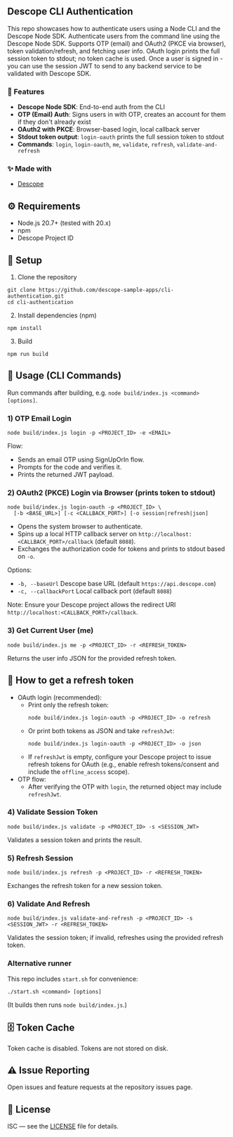 ## Descope CLI Authentication

This repo showcases how to authenticate users using a Node CLI and the Descope Node SDK.
Authenticate users from the command line using the Descope Node SDK. Supports OTP (email) and OAuth2 (PKCE via browser), token validation/refresh, and fetching user info. OAuth login prints the full session token to stdout; no token cache is used.
Once a user is signed in - you can use the session JWT to send to any backend service to be validated with Descope SDK. 

### 🎨 Features
- **Descope Node SDK**: End-to-end auth from the CLI
- **OTP (Email) Auth**: Signs users in with OTP, creates an account for them if they don't already exist
- **OAuth2 with PKCE**: Browser-based login, local callback server
- **Stdout token output**: `login-oauth` prints the full session token to stdout
- **Commands**: `login`, `login-oauth`, `me`, `validate`, `refresh`, `validate-and-refresh`

### ✨ Made with
- [Descope](https://www.descope.com/)

## ⚙️ Requirements
- Node.js 20.7+ (tested with 20.x)
- npm
- Descope Project ID

## 🚀 Setup
1) Clone the repository
```
git clone https://github.com/descope-sample-apps/cli-authentication.git
cd cli-authentication
```

2) Install dependencies (npm)
```
npm install
```

3) Build
```
npm run build
```

## 🔧 Usage (CLI Commands)
Run commands after building, e.g. `node build/index.js <command> [options]`.

### 1) OTP Email Login
```
node build/index.js login -p <PROJECT_ID> -e <EMAIL>
```
Flow:
- Sends an email OTP using SignUpOrIn flow.
- Prompts for the code and verifies it.
- Prints the returned JWT payload.

### 2) OAuth2 (PKCE) Login via Browser (prints token to stdout)
```
node build/index.js login-oauth -p <PROJECT_ID> \
  [-b <BASE_URL>] [-c <CALLBACK_PORT>] [-o session|refresh|json]
```
- Opens the system browser to authenticate.
- Spins up a local HTTP callback server on `http://localhost:<CALLBACK_PORT>/callback` (default `8088`).
- Exchanges the authorization code for tokens and prints to stdout based on `-o`.

Options:
- `-b, --baseUrl` Descope base URL (default `https://api.descope.com`)
- `-c, --callbackPort` Local callback port (default `8088`)

Note: Ensure your Descope project allows the redirect URI `http://localhost:<CALLBACK_PORT>/callback`.

### 3) Get Current User (me)
```
node build/index.js me -p <PROJECT_ID> -r <REFRESH_TOKEN>
```
Returns the user info JSON for the provided refresh token.

## 🔑 How to get a refresh token
- OAuth login (recommended):
  - Print only the refresh token:
    ```
    node build/index.js login-oauth -p <PROJECT_ID> -o refresh
    ```
  - Or print both tokens as JSON and take `refreshJwt`:
    ```
    node build/index.js login-oauth -p <PROJECT_ID> -o json
    ```
  - If `refreshJwt` is empty, configure your Descope project to issue refresh tokens for OAuth (e.g., enable refresh tokens/consent and include the `offline_access` scope).
- OTP flow:
  - After verifying the OTP with `login`, the returned object may include `refreshJwt`.

### 4) Validate Session Token
```
node build/index.js validate -p <PROJECT_ID> -s <SESSION_JWT>
```
Validates a session token and prints the result.

### 5) Refresh Session
```
node build/index.js refresh -p <PROJECT_ID> -r <REFRESH_TOKEN>
```
Exchanges the refresh token for a new session token.

### 6) Validate And Refresh
```
node build/index.js validate-and-refresh -p <PROJECT_ID> -s <SESSION_JWT> -r <REFRESH_TOKEN>
```
Validates the session token; if invalid, refreshes using the provided refresh token.

### Alternative runner
This repo includes `start.sh` for convenience:
```
./start.sh <command> [options]
```
(It builds then runs `node build/index.js`.)

## 🗄️ Token Cache
Token cache is disabled. Tokens are not stored on disk.

## ⚠️ Issue Reporting
Open issues and feature requests at the repository issues page.

## 📜 License
ISC — see the [LICENSE](LICENSE) file for details.
